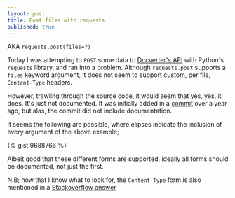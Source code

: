 ```yaml
---
layout: post
title: Post files with requests
published: true
---
```


AKA `requests.post(files=?)`

Today I was attempting to `POST` some data to [Docverter's API](http://docverter.com)  with Python's `requests` library, and ran into a problem. Although `requests.post` supports a `files` keyword argument, it does not seem to support custom, per file,  `Content-Type` headers.

However, trawling through the source code, it would seem that yes, yes, it does. It's just not documented. It was initially added in a [commit](https://github.com/abarnert/requests/commit/20b10aed1bbe277745a74953b6dc73290bfa82fa) over a year ago, but alas, the commit did not include documentation.

It seems the following are possible, where elipses indicate the inclusion of every argument of the above example;

{% gist 9688766 %}

Albeit good that these different forms are supported, ideally all forms should be documented, not just the first.

N.B; now that I know what to look for, the `Content-Type` form is also mentioned in a [Stackoverflow answer](http://stackoverflow.com/questions/20244757/content-type-in-for-individual-files-in-python-requests)
